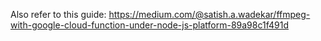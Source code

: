 Also refer to this guide: https://medium.com/@satish.a.wadekar/ffmpeg-with-google-cloud-function-under-node-js-platform-89a98c1f491d
